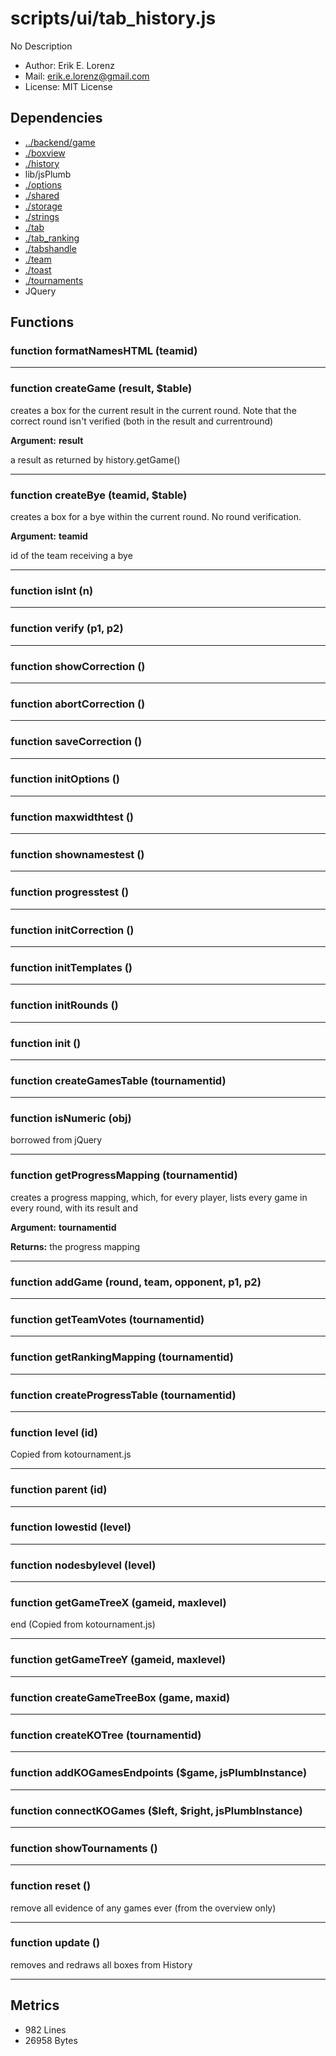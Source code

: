 # scripts/ui/tab_history.js


No Description

* Author: Erik E. Lorenz 
* Mail: <erik.e.lorenz@gmail.com>
* License: MIT License


## Dependencies

* <a href="../backend/game.html">../backend/game</a>
* <a href="./boxview.html">./boxview</a>
* <a href="./history.html">./history</a>
* lib/jsPlumb
* <a href="./options.html">./options</a>
* <a href="./shared.html">./shared</a>
* <a href="./storage.html">./storage</a>
* <a href="./strings.html">./strings</a>
* <a href="./tab.html">./tab</a>
* <a href="./tab_ranking.html">./tab_ranking</a>
* <a href="./tabshandle.html">./tabshandle</a>
* <a href="./team.html">./team</a>
* <a href="./toast.html">./toast</a>
* <a href="./tournaments.html">./tournaments</a>
* JQuery


## Functions

###   function formatNamesHTML (teamid)

---

###   function createGame (result, $table)
creates a box for the current result in the current round. Note that the
correct round isn't verified (both in the result and currentround)

**Argument:** **result**

a result as returned by history.getGame()

---


###   function createBye (teamid, $table)
creates a box for a bye within the current round. No round verification.

**Argument:** **teamid**

id of the team receiving a bye

---


###   function isInt (n)

---

###   function verify (p1, p2)

---

###   function showCorrection ()

---

###   function abortCorrection ()

---

###   function saveCorrection ()

---

###   function initOptions ()

---

###     function maxwidthtest ()

---

###     function shownamestest ()

---

###     function progresstest ()

---

###   function initCorrection ()

---

###   function initTemplates ()

---

###   function initRounds ()

---

###   function init ()

---

###   function createGamesTable (tournamentid)

---

###   function isNumeric (obj)
borrowed from jQuery

---


###   function getProgressMapping (tournamentid)
creates a progress mapping, which, for every player, lists every game in
every round, with its result and

**Argument:** **tournamentid**


**Returns:** the progress mapping

---


###     function addGame (round, team, opponent, p1, p2)

---

###   function getTeamVotes (tournamentid)

---

###   function getRankingMapping (tournamentid)

---

###   function createProgressTable (tournamentid)

---

###   function level (id)
Copied from kotournament.js

---


###   function parent (id)

---

###   function lowestid (level)

---

###   function nodesbylevel (level)

---

###   function getGameTreeX (gameid, maxlevel)
end (Copied from kotournament.js)

---


###   function getGameTreeY (gameid, maxlevel)

---

###   function createGameTreeBox (game, maxid)

---

###   function createKOTree (tournamentid)

---

###   function addKOGamesEndpoints ($game, jsPlumbInstance)

---

###   function connectKOGames ($left, $right, jsPlumbInstance)

---

###   function showTournaments ()

---

###   function reset ()
remove all evidence of any games ever (from the overview only)

---


###   function update ()
removes and redraws all boxes from History

---

## Metrics

* 982 Lines
* 26958 Bytes

